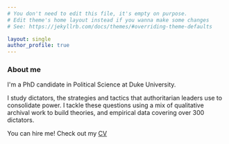 ```yaml
---
# You don't need to edit this file, it's empty on purpose.
# Edit theme's home layout instead if you wanna make some changes
# See: https://jekyllrb.com/docs/themes/#overriding-theme-defaults

layout: single
author_profile: true
---
```



### About me

I'm a PhD candidate in Political Science at Duke University. 

I study dictators, the strategies and tactics that authoritarian leaders use to consolidate power. I tackle these questions using a mix of qualitative archival work to build theories, and empirical data covering over 300 dictators. 

You can hire me! Check out my [CV](https://www.gloria.cheung.com/cv/)
